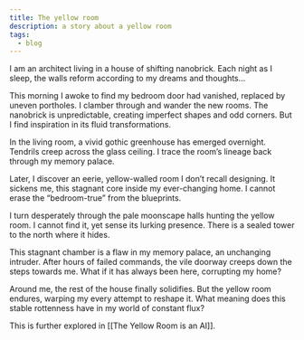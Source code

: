 ```yaml
---
title: The yellow room
description: a story about a yellow room
tags:
  - blog
---
```

I am an architect living in a house of shifting nanobrick. Each night as I sleep, the walls reform according to my dreams and thoughts…

This morning I awoke to find my bedroom door had vanished, replaced by uneven portholes. I clamber through and wander the new rooms. The nanobrick is unpredictable, creating imperfect shapes and odd corners. But I find inspiration in its fluid transformations.

In the living room, a vivid gothic greenhouse has emerged overnight. Tendrils creep across the glass ceiling. I trace the room’s lineage back through my memory palace.

Later, I discover an eerie, yellow-walled room I don’t recall designing. It sickens me, this stagnant core inside my ever-changing home. I cannot erase the “bedroom-true” from the blueprints.

I turn desperately through the pale moonscape halls hunting the yellow room. I cannot find it, yet sense its lurking presence. There is a sealed tower to the north where it hides.

This stagnant chamber is a flaw in my memory palace, an unchanging intruder. After hours of failed commands, the vile doorway creeps down the steps towards me. What if it has always been here, corrupting my home?

Around me, the rest of the house finally solidifies. But the yellow room endures, warping my every attempt to reshape it. What meaning does this stable rottenness have in my world of constant flux?

This is further explored in [[The Yellow Room is an AI]].